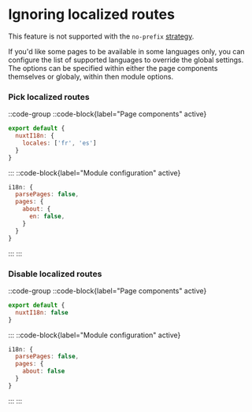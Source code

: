 # Ignoring localized routes

<alert type="warning">

This feature is not supported with the `no-prefix` [strategy](./strategies).

</alert>

If you'd like some pages to be available in some languages only, you can configure the list of supported languages to override the global settings. The options can be specified within either the page components themselves or globaly, within then module options.

### Pick localized routes

::code-group
::code-block{label="Page components" active}

```js {}[pages/about.vue]
export default {
  nuxtI18n: {
    locales: ['fr', 'es']
  }
}
```

:::
::code-block{label="Module configuration" active}

```js {}[nuxt.config.js]
i18n: {
  parsePages: false,
  pages: {
    about: {
      en: false,
    }
  }
}
```

:::
:::

### Disable localized routes

::code-group
::code-block{label="Page components" active}

```js {}[pages/about.vue]
export default {
  nuxtI18n: false
}
```

:::
::code-block{label="Module configuration" active}

```js {}[nuxt.config.js]
i18n: {
  parsePages: false,
  pages: {
    about: false
  }
}
```

:::
:::
